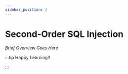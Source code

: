 ```yaml
---
sidebar_position: 2
---
```


# Second-Order SQL Injection

_Brief Overview Goes Here_

:::tip Happy Learning!!

<QuestButton text="Go To Quest" link="" />

:::
